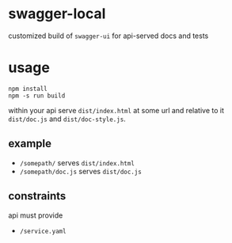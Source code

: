 # swagger-local

customized build of `swagger-ui` for api-served docs and tests


# usage

```
npm install
npm -s run build
```

within your api serve `dist/index.html` at some url and relative to it `dist/doc.js` and
`dist/doc-style.js`.


## example

- `/somepath/` serves `dist/index.html`
- `/somepath/doc.js` serves `dist/doc.js`


## constraints

api must provide

- `/service.yaml`

